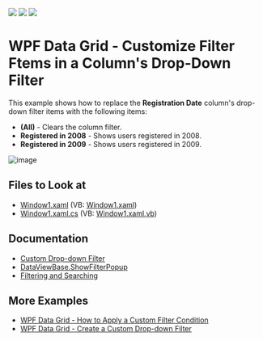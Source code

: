 <!-- default badges list -->
![](https://img.shields.io/endpoint?url=https://codecentral.devexpress.com/api/v1/VersionRange/128649646/21.1.5%2B)
[![](https://img.shields.io/badge/Open_in_DevExpress_Support_Center-FF7200?style=flat-square&logo=DevExpress&logoColor=white)](https://supportcenter.devexpress.com/ticket/details/E1533)
[![](https://img.shields.io/badge/📖_How_to_use_DevExpress_Examples-e9f6fc?style=flat-square)](https://docs.devexpress.com/GeneralInformation/403183)
<!-- default badges end -->
# WPF Data Grid - Customize Filter Ftems in a Column's Drop-Down Filter

This example shows how to replace the **Registration Date** column's drop-down filter items with the following items:

* **(All)** - Clears the column filter.
* **Registered in 2008** - Shows users registered in 2008.
* **Registered in 2009** - Shows users registered in 2009.

![image](https://user-images.githubusercontent.com/65009440/176194525-320b153c-fe98-4279-863e-d43bda45527f.png)

## Files to Look at

* [Window1.xaml](./CS/DXGrid_CustomizingFilterDropdown/Window1.xaml) (VB: [Window1.xaml](./VB/DXGrid_CustomizingFilterDropdown/Window1.xaml))
* [Window1.xaml.cs](./CS/DXGrid_CustomizingFilterDropdown/Window1.xaml.cs) (VB: [Window1.xaml.vb](./VB/DXGrid_CustomizingFilterDropdown/Window1.xaml.vb))

## Documentation

* [Custom Drop-down Filter](https://docs.devexpress.com/WPF/120532/controls-and-libraries/data-grid/filtering-and-searching/filter-dropdown/custom-drop-down-filter)
* [DataViewBase.ShowFilterPopup](https://docs.devexpress.com/WPF/DevExpress.Xpf.Grid.DataViewBase.ShowFilterPopup)
* [Filtering and Searching](https://docs.devexpress.com/WPF/7356/controls-and-libraries/data-grid/filtering-and-searching)

## More Examples

* [WPF Data Grid - How to Apply a Custom Filter Condition](https://github.com/DevExpress-Examples/how-to-implement-custom-filtering-e1167)
* [WPF Data Grid - Create a Custom Drop-down Filter](https://github.com/DevExpress-Examples/how-to-create-a-custom-filter-dropdown-e1616)
